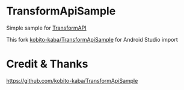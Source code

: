 # TransformApiSample
Simple sample for [TransformAPI](http://tools.android.com/tech-docs/new-build-system/transform-api)

This fork [kobito-kaba/TransformApiSample](https://github.com/kobito-kaba/TransformApiSample) for Android Studio import

# Credit & Thanks
https://github.com/kobito-kaba/TransformApiSample


